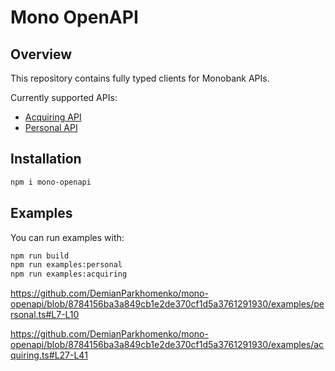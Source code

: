 # Mono OpenAPI

## Overview

This repository contains fully typed clients for Monobank APIs.

Currently supported APIs:

- [Acquiring API](https://api.monobank.ua/docs/acquiring.html)
- [Personal API](https://api.monobank.ua/docs/index.html)

## Installation

```bash
npm i mono-openapi
```

## Examples

You can run examples with: 

```bash
npm run build
npm run examples:personal
npm run examples:acquiring
```

https://github.com/DemianParkhomenko/mono-openapi/blob/8784156ba3a849cb1e2de370cf1d5a3761291930/examples/personal.ts#L7-L10

https://github.com/DemianParkhomenko/mono-openapi/blob/8784156ba3a849cb1e2de370cf1d5a3761291930/examples/acquiring.ts#L27-L41
